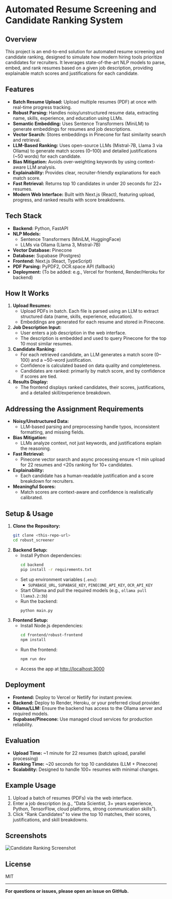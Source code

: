 # Automated Resume Screening and Candidate Ranking System

## Overview
This project is an end-to-end solution for automated resume screening and candidate ranking, designed to simulate how modern hiring tools prioritize candidates for recruiters. It leverages state-of-the-art NLP models to parse, embed, and rank resumes based on a given job description, providing explainable match scores and justifications for each candidate.

## Features
- **Batch Resume Upload:** Upload multiple resumes (PDF) at once with real-time progress tracking.
- **Robust Parsing:** Handles noisy/unstructured resume data, extracting name, skills, experience, and education using LLMs.
- **Semantic Embedding:** Uses Sentence Transformers (MiniLM) to generate embeddings for resumes and job descriptions.
- **Vector Search:** Stores embeddings in Pinecone for fast similarity search and retrieval.
- **LLM-Based Ranking:** Uses open-source LLMs (Mistral-7B, Llama 3 via Ollama) to generate match scores (0–100) and detailed justifications (~50 words) for each candidate.
- **Bias Mitigation:** Avoids over-weighting keywords by using context-aware LLM analysis.
- **Explainability:** Provides clear, recruiter-friendly explanations for each match score.
- **Fast Retrieval:** Returns top 10 candidates in under 20 seconds for 22+ resumes.
- **Modern Web Interface:** Built with Next.js (React), featuring upload, progress, and ranked results with score breakdowns.

## Tech Stack
- **Backend:** Python, FastAPI
- **NLP Models:**
  - Sentence Transformers (MiniLM, HuggingFace)
  - LLMs via Ollama (Llama 3, Mistral-7B)
- **Vector Database:** Pinecone
- **Database:** Supabase (Postgres)
- **Frontend:** Next.js (React, TypeScript)
- **PDF Parsing:** PyPDF2, OCR.space API (fallback)
- **Deployment:** (To be added: e.g., Vercel for frontend, Render/Heroku for backend)

## How It Works
1. **Upload Resumes:**
   - Upload PDFs in batch. Each file is parsed using an LLM to extract structured data (name, skills, experience, education).
   - Embeddings are generated for each resume and stored in Pinecone.
2. **Job Description Input:**
   - User enters a job description in the web interface.
   - The description is embedded and used to query Pinecone for the top 10 most similar resumes.
3. **Candidate Ranking:**
   - For each retrieved candidate, an LLM generates a match score (0–100) and a ~50-word justification.
   - Confidence is calculated based on data quality and completeness.
   - Candidates are ranked: primarily by match score, and by confidence if scores are tied.
4. **Results Display:**
   - The frontend displays ranked candidates, their scores, justifications, and a detailed skill/experience breakdown.

## Addressing the Assignment Requirements
- **Noisy/Unstructured Data:**
  - LLM-based parsing and preprocessing handle typos, inconsistent formatting, and missing fields.
- **Bias Mitigation:**
  - LLMs analyze context, not just keywords, and justifications explain the reasoning.
- **Fast Retrieval:**
  - Pinecone vector search and async processing ensure <1 min upload for 22 resumes and <20s ranking for 10+ candidates.
- **Explainability:**
  - Each candidate has a human-readable justification and a score breakdown for recruiters.
- **Meaningful Scores:**
  - Match scores are context-aware and confidence is realistically calibrated.

## Setup & Usage
1. **Clone the Repository:**
   ```bash
   git clone <this-repo-url>
   cd robust_screener
   ```
2. **Backend Setup:**
   - Install Python dependencies:
     ```bash
     cd backend
     pip install -r requirements.txt
     ```
   - Set up environment variables (`.env`):
     - `SUPABASE_URL`, `SUPABASE_KEY`, `PINECONE_API_KEY`, `OCR_API_KEY`
   - Start Ollama and pull the required models (e.g., `ollama pull llama3.2:3b`)
   - Run the backend:
     ```bash
     python main.py
     ```
3. **Frontend Setup:**
   - Install Node.js dependencies:
     ```bash
     cd frontend/robust-frontend
     npm install
     ```
   - Run the frontend:
     ```bash
     npm run dev
     ```
   - Access the app at [http://localhost:3000](http://localhost:3000)

## Deployment
- **Frontend:** Deploy to Vercel or Netlify for instant preview.
- **Backend:** Deploy to Render, Heroku, or your preferred cloud provider.
- **Ollama/LLM:** Ensure the backend has access to the Ollama server and required models.
- **Supabase/Pinecone:** Use managed cloud services for production reliability.

## Evaluation
- **Upload Time:** ~1 minute for 22 resumes (batch upload, parallel processing)
- **Ranking Time:** ~20 seconds for top 10 candidates (LLM + Pinecone)
- **Scalability:** Designed to handle 100+ resumes with minimal changes.

## Example Usage
1. Upload a batch of resumes (PDFs) via the web interface.
2. Enter a job description (e.g., "Data Scientist, 3+ years experience, Python, TensorFlow, cloud platforms, strong communication skills").
3. Click "Rank Candidates" to view the top 10 matches, their scores, justifications, and skill breakdowns.

## Screenshots
![Candidate Ranking Screenshot](./screenshots/candidate-ranking.png)

## License
MIT

---

**For questions or issues, please open an issue on GitHub.** 